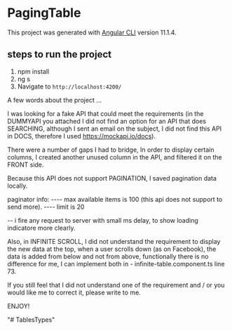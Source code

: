 # PagingTable

This project was generated with [Angular CLI](https://github.com/angular/angular-cli) version 11.1.4.

## steps to run the project

1. npm install
2. ng s
3. Navigate to `http://localhost:4200/`




A few words about the project ...

I was looking for a fake API that could meet the requirements (in the DUMMYAPI you attached I did not find an option for an API that does SEARCHING,
although I sent an email on the subject, I did not find this API in DOCS, therefore I used https://mockapi.io/docs).

There were a number of gaps I had to bridge,
In order to display certain columns, I created another unused column in the API, and filtered it on the FRONT side.

Because this API does not support PAGINATION, I saved pagination data locally.

paginator info:
---- max available items is 100 (this api does not support to send more).
---- limit is 20

 -- i fire any request to server with small ms delay, to show loading indicatore more clearly.

Also, in INFINITE SCROLL, I did not understand the requirement to display the new data at the top, when a user scrolls down (as on Facebook), 
the data is added from below and not from above, functionally there is no difference for me, I can implement both in - infinite-table.component.ts line 73.

If you still feel that I did not understand one of the requirement and / or you would like me to correct it, please write to me.



ENJOY!

"# TablesTypes" 
